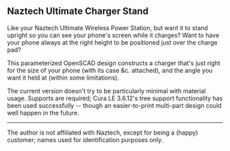 Naztech Ultimate Charger Stand
------------------------------

Like your Naztech Ultimate Wireless Power Station, but want it to stand upright so you can see your phone's screen while it charges? Want to have your phone always at the right height to be positioned just over the charge pad?

This parameterized OpenSCAD design constructs a charger that's just right for the size of your phone (with its case &c. attached), and the angle you want it held at (within some limitations).

The current version doesn't try to be particularly minimal with material usage. Supports are required; Cura LE 3.6.12's tree support functionality has been used successfully -- though an easier-to-print multi-part design could well happen in the future.

---

The author is not affiliated with Naztech, except for being a (happy) customer; names used for identification purposes only.
